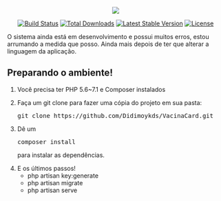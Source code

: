 <p align="center"><img src="https://laravel.com/assets/img/components/logo-laravel.svg"></p>

<p align="center">
<a href="https://travis-ci.org/laravel/framework"><img src="https://travis-ci.org/laravel/framework.svg" alt="Build Status"></a>
<a href="https://packagist.org/packages/laravel/framework"><img src="https://poser.pugx.org/laravel/framework/d/total.svg" alt="Total Downloads"></a>
<a href="https://packagist.org/packages/laravel/framework"><img src="https://poser.pugx.org/laravel/framework/v/stable.svg" alt="Latest Stable Version"></a>
<a href="https://packagist.org/packages/laravel/framework"><img src="https://poser.pugx.org/laravel/framework/license.svg" alt="License"></a>
</p>
<p>O sistema ainda está em desenvolvimento e possui muitos erros, estou arrumando a medida que posso. Ainda mais depois de ter que alterar a linguagem da aplicação.</p>
<h2>Preparando o ambiente!</h2>
<ol>
  <li>
    <p>Você precisa ter PHP 5.6~7.1 e Composer instalados</p>
  </li>
  <li>
    <p>Faça um git clone para fazer uma cópia do projeto em sua pasta: <pre>git clone https://github.com/Didimoykds/VacinaCard.git</pre> </p>
  </li>
  <li>
    <p>Dê um <pre>composer install</pre> para instalar as dependências.</p>
  </li>
  <li>
    E os últimos passos!
    <ul>
      <li>php artisan key:generate</li>
      <li>php artisan migrate</li>
      <li>php artisan serve</li>
    </ul>
  </li>
</ol>
